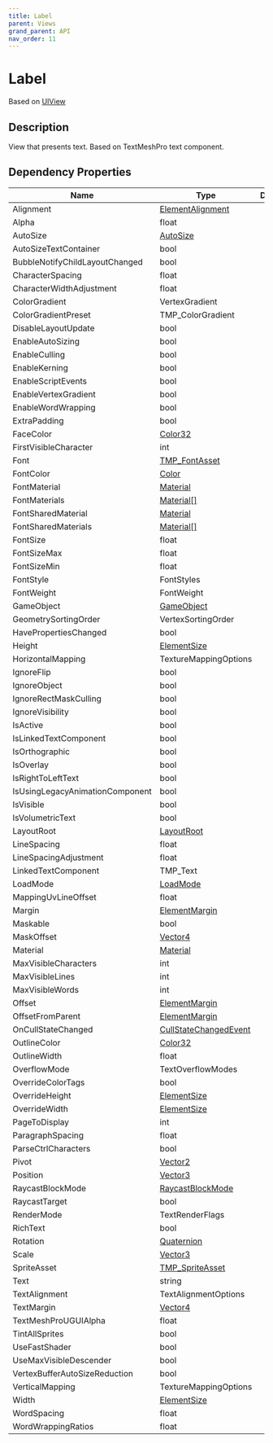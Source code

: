 ```yaml
---
title: Label
parent: Views
grand_parent: API
nav_order: 11
---
```


# Label

Based on [UIView](UIView)

## Description

View that presents text. Based on TextMeshPro text component.

## Dependency Properties

| Name | Type | Description |
| --- | --- | --- |
| Alignment | [ElementAlignment](../Types/ElementAlignment) |  |
| Alpha | float |  |
| AutoSize | [AutoSize](../Types/AutoSize) |  |
| AutoSizeTextContainer | bool |  |
| BubbleNotifyChildLayoutChanged | bool |  |
| CharacterSpacing | float |  |
| CharacterWidthAdjustment | float |  |
| ColorGradient | VertexGradient |  |
| ColorGradientPreset | TMP_ColorGradient |  |
| DisableLayoutUpdate | bool |  |
| EnableAutoSizing | bool |  |
| EnableCulling | bool |  |
| EnableKerning | bool |  |
| EnableScriptEvents | bool |  |
| EnableVertexGradient | bool |  |
| EnableWordWrapping | bool |  |
| ExtraPadding | bool |  |
| FaceColor | [Color32](http://docs.unity3d.com/ScriptReference/Color32.html) |  |
| FirstVisibleCharacter | int |  |
| Font | [TMP_FontAsset](../Types/TMP_FontAsset) |  |
| FontColor | [Color](http://docs.unity3d.com/ScriptReference/Color.html) |  |
| FontMaterial | [Material](http://docs.unity3d.com/ScriptReference/Material.html) |  |
| FontMaterials | [Material[]](http://docs.unity3d.com/ScriptReference/Material[].html) |  |
| FontSharedMaterial | [Material](http://docs.unity3d.com/ScriptReference/Material.html) |  |
| FontSharedMaterials | [Material[]](http://docs.unity3d.com/ScriptReference/Material[].html) |  |
| FontSize | float |  |
| FontSizeMax | float |  |
| FontSizeMin | float |  |
| FontStyle | FontStyles |  |
| FontWeight | FontWeight |  |
| GameObject | [GameObject](http://docs.unity3d.com/ScriptReference/GameObject.html) |  |
| GeometrySortingOrder | VertexSortingOrder |  |
| HavePropertiesChanged | bool |  |
| Height | [ElementSize](../Types/ElementSize) |  |
| HorizontalMapping | TextureMappingOptions |  |
| IgnoreFlip | bool |  |
| IgnoreObject | bool |  |
| IgnoreRectMaskCulling | bool |  |
| IgnoreVisibility | bool |  |
| IsActive | bool |  |
| IsLinkedTextComponent | bool |  |
| IsOrthographic | bool |  |
| IsOverlay | bool |  |
| IsRightToLeftText | bool |  |
| IsUsingLegacyAnimationComponent | bool |  |
| IsVisible | bool |  |
| IsVolumetricText | bool |  |
| LayoutRoot | [LayoutRoot](LayoutRoot) |  |
| LineSpacing | float |  |
| LineSpacingAdjustment | float |  |
| LinkedTextComponent | TMP_Text |  |
| LoadMode | [LoadMode](../Types/LoadMode) |  |
| MappingUvLineOffset | float |  |
| Margin | [ElementMargin](../Types/ElementMargin) |  |
| Maskable | bool |  |
| MaskOffset | [Vector4](http://docs.unity3d.com/ScriptReference/Vector4.html) |  |
| Material | [Material](http://docs.unity3d.com/ScriptReference/Material.html) |  |
| MaxVisibleCharacters | int |  |
| MaxVisibleLines | int |  |
| MaxVisibleWords | int |  |
| Offset | [ElementMargin](../Types/ElementMargin) |  |
| OffsetFromParent | [ElementMargin](../Types/ElementMargin) |  |
| OnCullStateChanged | [CullStateChangedEvent](http://docs.unity3d.com/ScriptReference/CullStateChangedEvent.html) |  |
| OutlineColor | [Color32](http://docs.unity3d.com/ScriptReference/Color32.html) |  |
| OutlineWidth | float |  |
| OverflowMode | TextOverflowModes |  |
| OverrideColorTags | bool |  |
| OverrideHeight | [ElementSize](../Types/ElementSize) |  |
| OverrideWidth | [ElementSize](../Types/ElementSize) |  |
| PageToDisplay | int |  |
| ParagraphSpacing | float |  |
| ParseCtrlCharacters | bool |  |
| Pivot | [Vector2](http://docs.unity3d.com/ScriptReference/Vector2.html) |  |
| Position | [Vector3](http://docs.unity3d.com/ScriptReference/Vector3.html) |  |
| RaycastBlockMode | [RaycastBlockMode](../Types/RaycastBlockMode) |  |
| RaycastTarget | bool |  |
| RenderMode | TextRenderFlags |  |
| RichText | bool |  |
| Rotation | [Quaternion](http://docs.unity3d.com/ScriptReference/Quaternion.html) |  |
| Scale | [Vector3](http://docs.unity3d.com/ScriptReference/Vector3.html) |  |
| SpriteAsset | [TMP_SpriteAsset](../Types/TMP_SpriteAsset) |  |
| Text | string |  |
| TextAlignment | TextAlignmentOptions |  |
| TextMargin | [Vector4](http://docs.unity3d.com/ScriptReference/Vector4.html) |  |
| TextMeshProUGUIAlpha | float |  |
| TintAllSprites | bool |  |
| UseFastShader | bool |  |
| UseMaxVisibleDescender | bool |  |
| VertexBufferAutoSizeReduction | bool |  |
| VerticalMapping | TextureMappingOptions |  |
| Width | [ElementSize](../Types/ElementSize) |  |
| WordSpacing | float |  |
| WordWrappingRatios | float |  |
